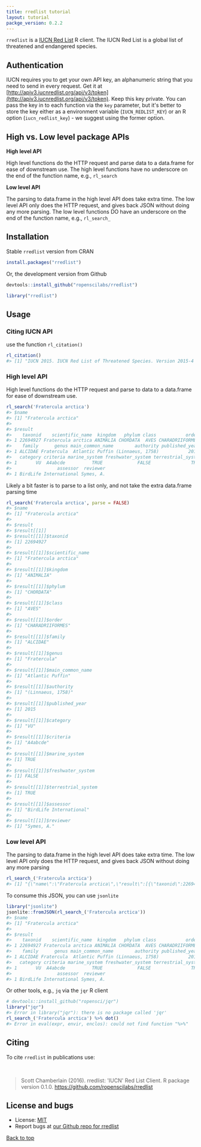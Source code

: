 ```yaml
---
title: rredlist tutorial
layout: tutorial
packge_version: 0.2.2
---
```




`rredlist` is a [IUCN Red List](http://apiv3.iucnredlist.org/api/v3/docs) R client. The IUCN Red List is a global list of threatened and endangered species.

## Authentication

IUCN requires you to get your own API key, an alphanumeric string that you
need to send in every request. Get it at
[http://apiv3.iucnredlist.org/api/v3/token](http://apiv3.iucnredlist.org/api/v3/token).
Keep this key private. You can pass the key in to each function via the
`key` parameter, but it's better to store the key either as a environment
variable (`IUCN_REDLIST_KEY`) or an R option (`iucn_redlist_key`) - we
suggest using the former option.

## High vs. Low level package APIs

__High level API__

High level functions do the HTTP request and parse data to a data.frame for
ease of downstream use. The high level functions have no underscore on the end
of the function name, e.g., `rl_search`

__Low level API__

The parsing to data.frame in the high level API does take extra time. The low
level API only does the HTTP request, and gives back JSON without doing any
more parsing. The low level functions DO have an underscore on the end
of the function name, e.g., `rl_search_`

<section id="installation">

## Installation

Stable `rredlist` version from CRAN


```r
install.packages("rredlist")
```

Or, the development version from Github


```r
devtools::install_github("ropenscilabs/rredlist")
```


```r
library("rredlist")
```

<section id="usage">

## Usage


### Citing IUCN API

use the function `rl_citation()`


```r
rl_citation()
#> [1] "IUCN 2015. IUCN Red List of Threatened Species. Version 2015-4 <www.iucnredlist.org>"
```

### High level API

High level functions do the HTTP request and parse to data to a data.frame for ease
of downstream use.


```r
rl_search('Fratercula arctica')
#> $name
#> [1] "Fratercula arctica"
#> 
#> $result
#>    taxonid    scientific_name  kingdom   phylum class           order
#> 1 22694927 Fratercula arctica ANIMALIA CHORDATA  AVES CHARADRIIFORMES
#>    family      genus main_common_name        authority published_year
#> 1 ALCIDAE Fratercula  Atlantic Puffin (Linnaeus, 1758)           2015
#>   category criteria marine_system freshwater_system terrestrial_system
#> 1       VU  A4abcde          TRUE             FALSE               TRUE
#>                 assessor  reviewer
#> 1 BirdLife International Symes, A.
```

Likely a bit faster is to parse to a list only, and not take the extra data.frame parsing time


```r
rl_search('Fratercula arctica', parse = FALSE)
#> $name
#> [1] "Fratercula arctica"
#> 
#> $result
#> $result[[1]]
#> $result[[1]]$taxonid
#> [1] 22694927
#> 
#> $result[[1]]$scientific_name
#> [1] "Fratercula arctica"
#> 
#> $result[[1]]$kingdom
#> [1] "ANIMALIA"
#> 
#> $result[[1]]$phylum
#> [1] "CHORDATA"
#> 
#> $result[[1]]$class
#> [1] "AVES"
#> 
#> $result[[1]]$order
#> [1] "CHARADRIIFORMES"
#> 
#> $result[[1]]$family
#> [1] "ALCIDAE"
#> 
#> $result[[1]]$genus
#> [1] "Fratercula"
#> 
#> $result[[1]]$main_common_name
#> [1] "Atlantic Puffin"
#> 
#> $result[[1]]$authority
#> [1] "(Linnaeus, 1758)"
#> 
#> $result[[1]]$published_year
#> [1] 2015
#> 
#> $result[[1]]$category
#> [1] "VU"
#> 
#> $result[[1]]$criteria
#> [1] "A4abcde"
#> 
#> $result[[1]]$marine_system
#> [1] TRUE
#> 
#> $result[[1]]$freshwater_system
#> [1] FALSE
#> 
#> $result[[1]]$terrestrial_system
#> [1] TRUE
#> 
#> $result[[1]]$assessor
#> [1] "BirdLife International"
#> 
#> $result[[1]]$reviewer
#> [1] "Symes, A."
```

### Low level API

The parsing to data.frame in the high level API does take extra time. The low level API
only does the HTTP request, and gives back JSON without doing any more parsing


```r
rl_search_('Fratercula arctica')
#> [1] "{\"name\":\"Fratercula arctica\",\"result\":[{\"taxonid\":22694927,\"scientific_name\":\"Fratercula arctica\",\"kingdom\":\"ANIMALIA\",\"phylum\":\"CHORDATA\",\"class\":\"AVES\",\"order\":\"CHARADRIIFORMES\",\"family\":\"ALCIDAE\",\"genus\":\"Fratercula\",\"main_common_name\":\"Atlantic Puffin\",\"authority\":\"(Linnaeus, 1758)\",\"published_year\":2015,\"category\":\"VU\",\"criteria\":\"A4abcde\",\"marine_system\":true,\"freshwater_system\":false,\"terrestrial_system\":true,\"assessor\":\"BirdLife International\",\"reviewer\":\"Symes, A.\"}]}"
```

To consume this JSON, you can use `jsonlite`


```r
library("jsonlite")
jsonlite::fromJSON(rl_search_('Fratercula arctica'))
#> $name
#> [1] "Fratercula arctica"
#> 
#> $result
#>    taxonid    scientific_name  kingdom   phylum class           order
#> 1 22694927 Fratercula arctica ANIMALIA CHORDATA  AVES CHARADRIIFORMES
#>    family      genus main_common_name        authority published_year
#> 1 ALCIDAE Fratercula  Atlantic Puffin (Linnaeus, 1758)           2015
#>   category criteria marine_system freshwater_system terrestrial_system
#> 1       VU  A4abcde          TRUE             FALSE               TRUE
#>                 assessor  reviewer
#> 1 BirdLife International Symes, A.
```

Or other tools, e.g., `jq` via the `jqr` R client


```r
# devtools::install_github("ropensci/jqr")
library("jqr")
#> Error in library("jqr"): there is no package called 'jqr'
rl_search_('Fratercula arctica') %>% dot()
#> Error in eval(expr, envir, enclos): could not find function "%>%"
```

<section id="citing">

## Citing

To cite `rredlist` in publications use:

<br>

> Scott Chamberlain (2016). rredlist: 'IUCN' Red List Client. R package version 0.1.0.
https://github.com/ropenscilabs/rredlist

<section id="license_bugs">

## License and bugs

* License: [MIT](http://opensource.org/licenses/MIT)
* Report bugs at [our Github repo for rredlist](https://github.com/ropenscilabs/rredlist/issues?state=open)

[Back to top](#top)
